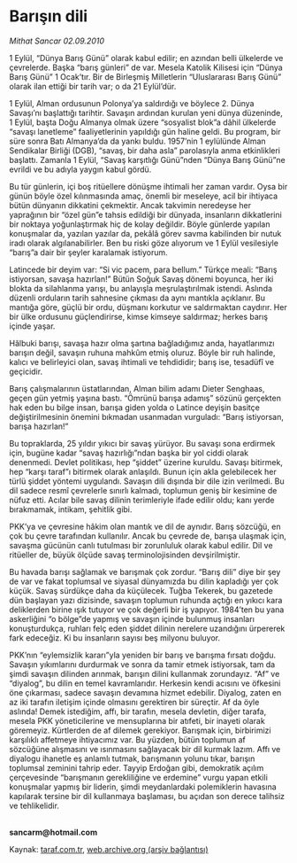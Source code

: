 # Barışın dili

*Mithat Sancar 02.09.2010*

<div class="yazi"><p>1 Eylül, “Dünya Barış Günü” olarak kabul edilir; en azından belli ülkelerde ve çevrelerde. Başka “barış günleri” de var. Mesela Katolik Kilisesi için “Dünya Barış Günü” 1 Ocak’tır. Bir de Birleşmiş Milletlerin “Uluslararası Barış Günü” olarak ilan ettiği bir tarih var; o da 21 Eylül’dür. </p>
<p>1 Eylül, Alman ordusunun Polonya’ya saldırdığı ve böylece 2. Dünya Savaşı’nı başlattığı tarihtir. Savaşın ardından kurulan yeni dünya düzeninde, 1 Eylül, başta Doğu Almanya olmak üzere “sosyalist blok”a dâhil ülkelerde “savaşı lanetleme” faaliyetlerinin yapıldığı gün haline geldi. Bu program, bir süre sonra Batı Almanya’da da yankı buldu. 1957’nin 1 eylülünde Alman Sendikalar Birliği (DGB), “savaş, bir daha asla” parolasıyla anma etkinlikleri başlattı. Zamanla 1 Eylül, “Savaş karşıtlığı Günü”nden “Dünya Barış Günü”ne evrildi ve bu adıyla yaygın kabul gördü. </p>
<p>Bu tür günlerin, içi boş ritüellere dönüşme ihtimali her zaman vardır. Oysa bir günün böyle özel kılınmasında amaç, önemli bir meseleye, acil bir ihtiyaca bütün dünyanın dikkatini çekmektir. Ancak takvimin neredeyse her yaprağının bir “özel gün”e tahsis edildiği bir dünyada, insanların dikkatlerini bir noktaya yoğunlaştırmak hiç de kolay değildir. Böyle günlerde yapılan konuşmalar da, yazılan yazılar da, pekâlâ görev savma kabilinden bir nutuk iradı olarak algılanabilirler. Ben bu riski göze alıyorum ve 1 Eylül vesilesiyle “barış”a dair bir şeyler karalamak istiyorum.</p>
<p>Latincede bir deyim var: “Si vic pacem, para bellum.” Türkçe meali: “Barış istiyorsan, savaşa hazırlan!” Bütün Soğuk Savaş dönemi boyunca, her iki blokta da silahlanma yarışı, bu anlayışla meşrulaştırılmak istendi. Aslında düzenli orduların tarih sahnesine çıkması da aynı mantıkla açıklanır. Bu mantığa göre, güçlü bir ordu, düşmanı korkutur ve saldırmaktan caydırır. Her bir ülke ordusunu güçlendirirse, kimse kimseye saldırmaz; herkes barış içinde yaşar. </p>
<p>Hâlbuki barışı, savaşa hazır olma şartına bağladığımız anda, hayatlarımızı barışın değil, savaşın ruhuna mahkûm etmiş oluruz. Böyle bir ruh halinde, kalıcı ve belirleyici olan, savaş ihtimali ve tehdididir; barış ise, tesadüfî ve geçicidir.</p>
<p>Barış çalışmalarının üstatlarından, Alman bilim adamı Dieter Senghaas, geçen gün yetmiş yaşına bastı. “Ömrünü barışa adamış” sözünü gerçekten hak eden bu bilge insan, barışa giden yolda o Latince deyişin basitçe değiştirilmesinin önemini bıkmadan usanmadan vurguladı: “Barış istiyorsan, barışa hazırlan!”</p>
<p>Bu topraklarda, 25 yıldır yıkıcı bir savaş yürüyor. Bu savaşı sona erdirmek için, bugüne kadar “savaş hazırlığı”ndan başka bir yol ciddi olarak denenmedi. Devlet politikası, hep “şiddet” üzerine kuruldu. Savaşı bitirmek, hep “karşı taraf”ı bitirmek olarak anlaşıldı. Bunun için akla gelebilecek her türlü şiddet yöntemi uygulandı. Savaşın dili dışında bir dile izin verilmedi. Bu dil sadece resmî çevrelerle sınırlı kalmadı, toplumun geniş bir kesimine de nüfuz etti. Acılar bile savaş dilinin terimleriyle ifade edilir oldu; kanı yerde bırakmamak, intikam, şehitlik gibi. </p>
<p>PKK’ya ve çevresine hâkim olan mantık ve dil de aynıdır. Barış sözcüğü, en çok bu çevre tarafından kullanılır. Ancak bu çevrede de, barışa ulaşmak için, savaşma gücünün canlı tutulması bir zorunluluk olarak kabul edilir. Dil ve ritüeller de, büyük ölçüde savaş terminolojisinden devşirilmiştir. </p>
<p>Bu havada barışı sağlamak ve barışmak çok zordur. “Barış dili” diye bir şey de var ve fakat toplumsal ve siyasal dünyamızda bu dilin kapladığı yer çok küçük. Savaş sürdükçe daha da küçülecek. Tuğba Tekerek, bu gazetede dün başlayan yazı dizisinde, savaşın toplumun ruhunda açtığı en yıkıcı kara deliklerden birine ışık tutuyor ve çok değerli bir iş yapıyor. 1984’ten bu yana askerliğini “o bölge”de yapmış ve savaşın içinde bulunmuş insanları konuşturdukça, ruhları felç eden şiddet dilinin nerelere uzandığını ürpererek fark edeceğiz. Ki bu insanların sayısı beş milyonu buluyor. </p>
<p>PKK’nın “eylemsizlik kararı”yla yeniden bir barış ve barışma fırsatı doğdu. Savaşın yıkımlarını durdurmak ve sonra da tamir etmek istiyorsak, tam da şimdi savaşın dilinden arınmak, barışın dilini kullanmak zorundayız. “Af” ve “diyalog”, bu dilin en temel kavramlarıdır. Herkesin kendi acısını ve öfkesini öne çıkarması, sadece savaşın devamına hizmet edebilir. Diyalog, zaten en az iki tarafın iletişim içinde olmasını gerektiren bir süreçtir. Af da öyle aslında! Demek istediğim, affı, bir tarafın, mesela devletin, diğer tarafa, mesela PKK yöneticilerine ve mensuplarına bir atıfeti, bir inayeti olarak göremeyiz. Kürtlerden de af dilemek gerekiyor. Barışmak için, birbirimizi karşılıklı affetmeye ihtiyacımız var. Bu yüzden, bütün toplumun af sözcüğüne alışmasını ve ısınmasını sağlayacak bir dil kurmak lazım. Affı ve diyalogu ihanetle eş anlamlı tutmak, barışmanın yolunu tıkar, barışın toplumsal zeminini tahrip eder. Tayyip Erdoğan gibi, demokratik açılım çerçevesinde “barışmanın gerekliliğine ve erdemine” vurgu yapan etkili konuşmalar yapmış bir liderin, şimdi meydanlardaki polemiklerin havasına kapılarak tersine bir dil kullanmaya başlaması, bu açıdan son derece talihsiz ve tehlikelidir. </p>
<p><b><br/>sancarm@hotmail.com</b></p></div>

Kaynak: [taraf.com.tr](http://www.taraf.com.tr:80/mithat-sancar/makale-barisin-dili.htm), [web.archive.org (arşiv bağlantısı)](http://web.archive.org/web/20100904001742/http://www.taraf.com.tr:80/mithat-sancar/makale-barisin-dili.htm)
